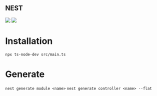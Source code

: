 ## NEST

<div>
<img src = "https://i.imgur.com/maJLjnS.png">
<img src = "https://i.imgur.com/jSpPsDL.png">
</div>

# Installation
```
npx ts-node-dev src/main.ts
```

# Generate
`nest generate module <name>`
`nest generate controller <name> --flat`